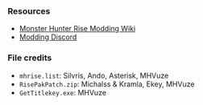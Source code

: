 ### Resources

* [Monster Hunter Rise Modding Wiki](https://github.com/mhvuze/MonsterHunterRiseModding/wiki)
* [Modding Discord](https://discord.gg/gJwMdhK)

### File credits
* `mhrise.list`: Silvris, Ando, Asterisk, MHVuze
* `RisePakPatch.zip`: Michalss & Kramla, Ekey, MHVuze
* `GetTitlekey.exe`: MHVuze
